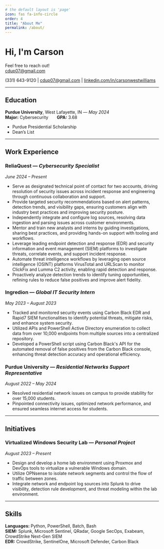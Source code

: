 ```yaml
---
# the default layout is 'page'
icon: fas fa-info-circle
order: 4
title: "About Me"
permalink: /about/
---
```


# Hi, I'm Carson

Feel free to reach out!  
cdup07@gmail.com 

(331) 643-9120 | cdup07@gmail.com | [linkedin.com/in/carsonwestwilliams](https://linkedin.com/in/carsonwestwilliams)  

---

## Education  
**Purdue University**, West Lafayette, IN — *May 2024*  
**Major:** Cybersecurity  **GPA:** 3.68  
- Purdue Presidential Scholarship  
- Dean’s List  

---

## Work Experience  

### ReliaQuest — *Cybersecurity Specialist*  
*June 2024 – Present*  
- Serve as designated technical point of contact for two accounts, driving resolution of security issues across incident response and engineering through continuous collaboration and support.  
- Provide targeted security recommendations based on alert patterns, detection trends, and visibility gaps, ensuring customers align with industry best practices and improving security posture.  
- Independently integrate and configure log sources, resolving data ingestion and parsing issues across customer environments.  
- Mentor and train new analysts and interns by guiding investigations, sharing best practices, and providing hands-on support with tooling and workflows.  
- Leverage leading endpoint detection and response (EDR) and security information and event management (SIEM) platforms to investigate threats, correlate events, and support incident response.  
- Automate threat intelligence workflows by leveraging open source intelligence (OSINT) platforms VirusTotal and URLScan to monitor ClickFix and Lumma C2 activity, enabling rapid detection and response.  
- Proactively analyze detection trends to identify tuning opportunities, refining rules to reduce false positives and improve alert fidelity.  

### Ingredion — *Global IT Security Intern*  
*May 2023 – August 2023*  
- Tracked and monitored security events using Carbon Black EDR and Rapid7 SIEM functionalities to identify potential threats, mitigate risks, and enhance system security.  
- Utilized APIs and PowerShell Active Directory enumeration to collect data from over 10,000 endpoints from multiple sources into a centralized repository.  
- Developed a PowerShell script using Carbon Black's API for the automated removal of false positives from the Carbon Black console, enhancing threat detection accuracy and operational efficiency.  

### Purdue University — *Residential Networks Support Representative*  
*August 2022 – May 2024*  
- Resolved residential network issues on campus to provide stability for over 15,000 students.  
- Pinpointed connectivity issues, optimized network performance, and ensured seamless internet access for students.  

---

## Initiatives  

### Virtualized Windows Security Lab — *Personal Project*  
*August 2023 – Present*  
- Design and develop a home lab environment using Proxmox and DevOps tools to virtualize a vulnerable Windows domain.  
- Utilize OPNsense to isolate network segments and control the flow of traffic between zones.  
- Integrate network and endpoint log sources into Splunk to drive visibility, detection rule development, and threat modeling within the lab environment.  

---

## Skills  

**Languages:** Python, PowerShell, Batch, Bash  
**SIEM:** Splunk, Microsoft Sentinel, QRadar, Google SecOps, Exabeam, CrowdStrike Next-Gen SIEM  
**EDR:** CrowdStrike, SentinelOne, Microsoft Defender, Carbon Black  

